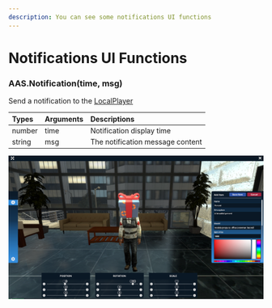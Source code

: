 ```yaml
---
description: You can see some notifications UI functions
---
```

# Notifications UI Functions

### AAS.Notification(time, msg)
Send a notification to the [LocalPlayer](https://wiki.facepunch.com/gmod/Global.LocalPlayer)

| Types | Arguments | Descriptions |
| :--- | :--- | :--- |
| number | time | Notification display time |
| string | msg | The notification message content |

![](../../../assets/images/admin_positions.png)